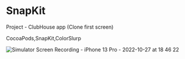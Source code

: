 # SnapKit

Project - ClubHouse app (Clone first screen)

CocoaPods,SnapKit,ColorSlurp

![Simulator Screen Recording - iPhone 13 Pro - 2022-10-27 at 18 46 22](https://user-images.githubusercontent.com/110721351/198326840-dc2143d3-ca70-4bef-a639-1f6e4ddaebbf.gif)
